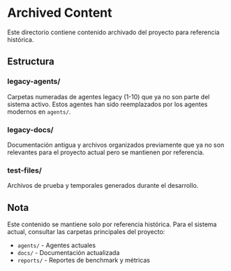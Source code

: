 # Archived Content

Este directorio contiene contenido archivado del proyecto para referencia histórica.

## Estructura

### legacy-agents/

Carpetas numeradas de agentes legacy (1-10) que ya no son parte del sistema activo.
Estos agentes han sido reemplazados por los agentes modernos en `agents/`.

### legacy-docs/

Documentación antigua y archivos organizados previamente que ya no son relevantes
para el proyecto actual pero se mantienen por referencia.

### test-files/

Archivos de prueba y temporales generados durante el desarrollo.

## Nota

Este contenido se mantiene solo por referencia histórica. Para el sistema actual,
consultar las carpetas principales del proyecto:

- `agents/` - Agentes actuales
- `docs/` - Documentación actualizada
- `reports/` - Reportes de benchmark y métricas
